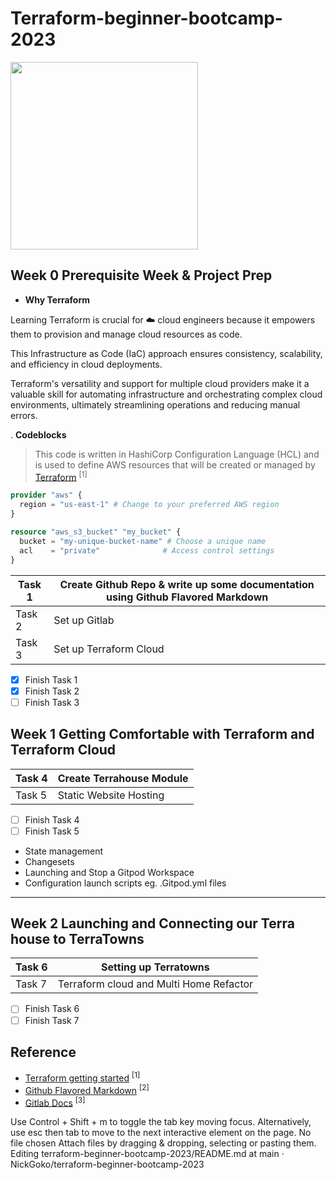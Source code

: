 # Terraform-beginner-bootcamp-2023

<img width="300px" src="https://github.com/NickGoko/terraform-beginner-bootcamp-2023/assets/61675328/066397d8-64d2-4ea2-9398-7b2ba63b5576">

## Week 0 Prerequisite Week & Project Prep

- **Why Terraform**

Learning Terraform is crucial for :cloud: cloud engineers because it empowers them to provision and manage cloud resources as code. 

This Infrastructure as Code (IaC) approach ensures consistency, scalability, and efficiency in cloud deployments. 

Terraform's versatility and support for multiple cloud providers make it a valuable skill for automating infrastructure and orchestrating complex cloud environments, ultimately streamlining operations and reducing manual errors.

. **Codeblocks**

> This code is written in HashiCorp Configuration Language (HCL) and is used to define AWS resources that will be created or managed by [Terraform](/https://terraform-docs.io/user-guide/introduction/) <sup>[1]</sup>

```terraform
provider "aws" {
  region = "us-east-1" # Change to your preferred AWS region
}

resource "aws_s3_bucket" "my_bucket" {
  bucket = "my-unique-bucket-name" # Choose a unique name
  acl    = "private"              # Access control settings
}
```

|Task 1 |Create Github Repo & write up some documentation using Github Flavored Markdown |
| --- | --- |
|Task 2 | Set up Gitlab |
|Task 3 | Set up Terraform Cloud |


- [x] Finish Task 1
- [x] Finish Task 2
- [ ] Finish Task 3

## Week  1 Getting Comfortable with Terraform and Terraform Cloud

|Task 4 | Create Terrahouse Module|
| --- | --- |
|Task 5 |Static Website Hosting |


- [ ] Finish Task 4
- [ ] Finish Task 5

- State management
- Changesets
- Launching and Stop a Gitpod Workspace
- Configuration launch scripts eg. .Gitpod.yml files
---
## Week 2 Launching and Connecting our Terra house to TerraTowns
|Task 6 |Setting up Terratowns |
| --- | --- |
|Task 7 | Terraform cloud and Multi Home Refactor |


- [ ] Finish Task 6
- [ ] Finish Task 7

## Reference 
- [Terraform getting started](https://app.terraform.io/app/getting-started) <sup>[1]</sup>
- [Github Flavored Markdown](https://github.github.com/gfm/#backtick-string) <sup>[2]</sup>
- [Gitlab Docs](https://docs.gitlab.com/) <sup>[3]</sup>

Use Control + Shift + m to toggle the tab key moving focus. Alternatively, use esc then tab to move to the next interactive element on the page.
No file chosen
Attach files by dragging & dropping, selecting or pasting them.
Editing terraform-beginner-bootcamp-2023/README.md at main · NickGoko/terraform-beginner-bootcamp-2023

